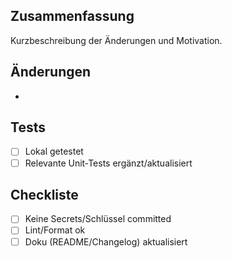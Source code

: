 ## Zusammenfassung
Kurzbeschreibung der Änderungen und Motivation.

## Änderungen
-

## Tests
- [ ] Lokal getestet
- [ ] Relevante Unit‑Tests ergänzt/aktualisiert

## Checkliste
- [ ] Keine Secrets/Schlüssel committed
- [ ] Lint/Format ok
- [ ] Doku (README/Changelog) aktualisiert
